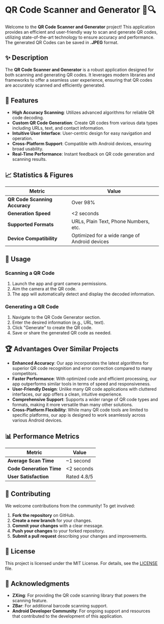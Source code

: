 # QR Code Scanner and Generator 📱🔍

Welcome to the **QR Code Scanner and Generator** project! This application provides an efficient and user-friendly way to scan and generate QR codes, utilizing state-of-the-art technology to ensure accuracy and performance. The generated QR Codes can be saved in **.JPEG** format.

## ✨ Description

The **QR Code Scanner and Generator** is a robust application designed for both scanning and generating QR codes. It leverages modern libraries and frameworks to offer a seamless user experience, ensuring that QR codes are accurately scanned and efficiently generated.

## 🚀 Features

- **High Accuracy Scanning**: Utilizes advanced algorithms for reliable QR code decoding.
- **Custom QR Code Generation**: Create QR codes from various data types including URLs, text, and contact information.
- **Intuitive User Interface**: User-centric design for easy navigation and operation.
- **Cross-Platform Support**: Compatible with Android devices, ensuring broad usability.
- **Real-Time Performance**: Instant feedback on QR code generation and scanning results.

## 📈 Statistics & Figures

| **Metric**                   | **Value**                    |
|------------------------------|------------------------------|
| **QR Code Scanning Accuracy**| Over 98%                     |
| **Generation Speed**         | <2 seconds                   |
| **Supported Formats**        | URLs, Plain Text, Phone Numbers, etc. |
| **Device Compatibility**     | Optimized for a wide range of Android devices |

## 📖 Usage

### Scanning a QR Code

1. Launch the app and grant camera permissions.
2. Aim the camera at the QR code.
3. The app will automatically detect and display the decoded information.

### Generating a QR Code

1. Navigate to the QR Code Generator section.
2. Enter the desired information (e.g., URL, text).
3. Click "Generate" to create the QR code.
4. Save or share the generated QR code as needed.

## 🏆 Advantages Over Similar Projects

- **Enhanced Accuracy**: Our app incorporates the latest algorithms for superior QR code recognition and error correction compared to many competitors.
- **Faster Performance**: With optimized code and efficient processing, our app outperforms similar tools in terms of speed and responsiveness.
- **User-Friendly Design**: Unlike many QR code applications with cluttered interfaces, our app offers a clean, intuitive experience.
- **Comprehensive Support**: Supports a wider range of QR code types and formats, making it more versatile than many other solutions.
- **Cross-Platform Flexibility**: While many QR code tools are limited to specific platforms, our app is designed to work seamlessly across various Android devices.

## 📊 Performance Metrics

| **Metric**            | **Value**        |
|-----------------------|------------------|
| **Average Scan Time** | ~1 second        |
| **Code Generation Time** | <2 seconds      |
| **User Satisfaction** | Rated 4.8/5      |

## 🤝 Contributing

We welcome contributions from the community! To get involved:

1. **Fork the repository** on GitHub.
2. **Create a new branch** for your changes.
3. **Commit your changes** with a clear message.
4. **Push your changes** to your forked repository.
5. **Submit a pull request** describing your changes and improvements.

## 📜 License

This project is licensed under the MIT License. For details, see the [LICENSE](LICENSE) file.

## 🙏 Acknowledgments

- **ZXing**: For providing the QR code scanning library that powers the scanning feature.
- **ZBar**: For additional barcode scanning support.
- **Android Developer Community**: For ongoing support and resources that contributed to the development of this application.
